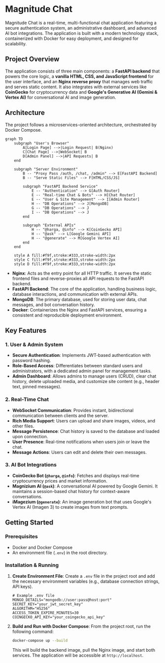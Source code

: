 # Magnitude Chat

Magnitude Chat is a real-time, multi-functional chat application featuring a secure authentication system, an administrative dashboard, and advanced AI bot integrations. The application is built with a modern technology stack, containerized with Docker for easy deployment, and designed for scalability.

## Project Overview

The application consists of three main components: a **FastAPI backend** that powers the core logic, a **vanilla HTML, CSS, and JavaScript frontend** for the user interface, and an **Nginx reverse proxy** that manages web traffic and serves static content. It also integrates with external services like **CoinGecko** for cryptocurrency data and **Google's Generative AI (Gemini & Vertex AI)** for conversational AI and image generation.

## Architecture

The project follows a microservices-oriented architecture, orchestrated by Docker Compose.

```mermaid
graph TD
    subgraph "User's Browser"
        A[Login Page] -->|Login Request| B(Nginx)
        C[Chat Page] -->|WebSocket| B
        D[Admin Panel] -->|API Requests| B
    end

    subgraph "Server Environment"
        B -- "Proxy Pass /auth, /chat, /admin" --> E[FastAPI Backend]
        B -- "Serve Static Files" --> F[HTML/CSS/JS]

        subgraph "FastAPI Backend Service"
            E -- "Authentication" --> G[Auth Router]
            E -- "Real-time Chat & Bots" --> H[Chat Router]
            E -- "User & Site Management" --> I[Admin Router]
            H -- "DB Operations" --> J[MongoDB]
            G -- "DB Operations" --> J
            I -- "DB Operations" --> J
        end

        subgraph "External APIs"
            H -- "@harga, @info" --> K[CoinGecko API]
            H -- "@ask" --> L[Google Gemini API]
            H -- "@generate" --> M[Google Vertex AI]
        end
    end

    style A fill:#f9f,stroke:#333,stroke-width:2px
    style C fill:#f9f,stroke:#333,stroke-width:2px
    style D fill:#f9f,stroke:#333,stroke-width:2px
```

-   **Nginx**: Acts as the entry point for all HTTP traffic. It serves the static frontend files and reverse-proxies all API requests to the FastAPI backend.
-   **FastAPI Backend**: The core of the application, handling business logic, database interactions, and communication with external APIs.
-   **MongoDB**: The primary database, used for storing user data, chat messages, and bot conversation history.
-   **Docker**: Containerizes the Nginx and FastAPI services, ensuring a consistent and reproducible deployment environment.

## Key Features

### 1. User & Admin System

-   **Secure Authentication**: Implements JWT-based authentication with password hashing.
-   **Role-Based Access**: Differentiates between standard users and administrators, with a dedicated admin panel for management tasks.
-   **Admin Dashboard**: Allows admins to manage users (CRUD), clear chat history, delete uploaded media, and customize site content (e.g., header text, pinned messages).

### 2. Real-Time Chat

-   **WebSocket Communication**: Provides instant, bidirectional communication between clients and the server.
-   **Rich Media Support**: Users can upload and share images, videos, and other files.
-   **Message Persistence**: Chat history is saved to the database and loaded upon connection.
-   **User Presence**: Real-time notifications when users join or leave the chat.
-   **Message Actions**: Users can edit and delete their own messages.

### 3. AI Bot Integrations

-   **CoinGecko Bot (`@harga`, `@info`)**: Fetches and displays real-time cryptocurrency prices and market information.
-   **Magnizium AI (`@ask`)**: A conversational AI powered by Google Gemini. It maintains a session-based chat history for context-aware conversations.
-   **iMagezium (`@generate`)**: An image generation bot that uses Google's Vertex AI (Imagen 3) to create images from text prompts.

## Getting Started

### Prerequisites

-   Docker and Docker Compose
-   An environment file (`.env`) in the root directory.

### Installation & Running

1.  **Create Environment File**:
    Create a `.env` file in the project root and add the necessary environment variables (e.g., database connection strings, API keys).

    ```env
    # Example .env file
    MONGO_DETAILS="mongodb://user:pass@host:port"
    SECRET_KEY="your_jwt_secret_key"
    ALGORITHM="HS256"
    ACCESS_TOKEN_EXPIRE_MINUTES=30
    COINGECKO_API_KEY="your_coingecko_api_key"
    ```

2.  **Build and Run with Docker Compose**:
    From the project root, run the following command:

    ```bash
    docker-compose up --build
    ```

    This will build the backend image, pull the Nginx image, and start both services. The application will be accessible at `http://localhost`.

